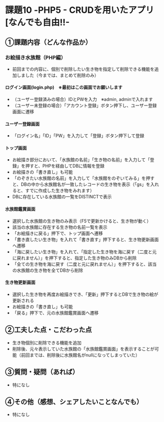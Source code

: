 # 課題10 -PHP5 - CRUDを用いたアプリ[なんでも自由!!-

## ①課題内容（どんな作品か）
### お絵描き水族館（PHP編）
- 前回までの内容に、個別で削除したい生き物を指定して削除できる機能を追加しました（今までは、まとめて削除のみ）

#### ログイン画面(login.php)　※最初はこの画面でお願いします
- （ユーザー登録済みの場合）IDとPWを入力　※admin, adminで入れます
- （ユーザー未登録の場合）「アカウント登録」ボタン押下し、ユーザー登録画面に遷移

#### ユーザー登録画面
- 「ログイン名」「ID」「PW」を入力して「登録」ボタン押下して登録

#### トップ画面
- お絵描き部分において、「水族館の名前」「生き物の名前」を入力して「登録」を押すと、PHPを経由してDBに情報を登録
- お絵描きの「書き直し」も可能
- 「のぞきたい水族館の名前」を入力して「水族館をのぞいてみる」を押すと、DBの中から水族館名が一致したレコードの生き物を表示（「gs」を入れると、すでに作成した生き物をみれます）
- DBに存在している水族館の一覧をDISTINCTで表示

#### 水族館鑑賞画面
- 選択した水族館の生き物のみ表示（F5で更新かけると、生き物が動く）
- 該当の水族館に存在する生き物の名前一覧を表示
- 「お絵描きに戻る」押下で、トップ画面へ遷移
- 「書き直したい生き物」を入れて「書き直す」押下すると、生き物更新画面へ遷移
- 「海に戻したい生き物」を入れて、「指定した生き物を海に戻す（二度と元に戻れません）」を押下すると、指定した生き物のみDBから削除
- 「全ての生き物を海に戻す（二度と元に戻れません）」を押下すると、該当の水族館の生き物を全てDBから削除

#### 生き物更新画面
- 選択した生き物を再度お絵描きでき、「更新」押下するとDBで生き物の絵が更新される
- お絵描きの「書き直し」も可能
- 「戻る」押下で、元の水族館鑑賞画面へ遷移


## ②工夫した点・こだわった点
- 生き物個別に削除できる機能を追加
- 削除後、元々表示していた水族館の「水族館鑑賞画面」を表示することが可能（前回までは、削除後に水族館名がnullになってしまっていた）

## ③質問・疑問（あれば）
- 特になし

## ④その他（感想、シェアしたいことなんでも）
- 特になし
